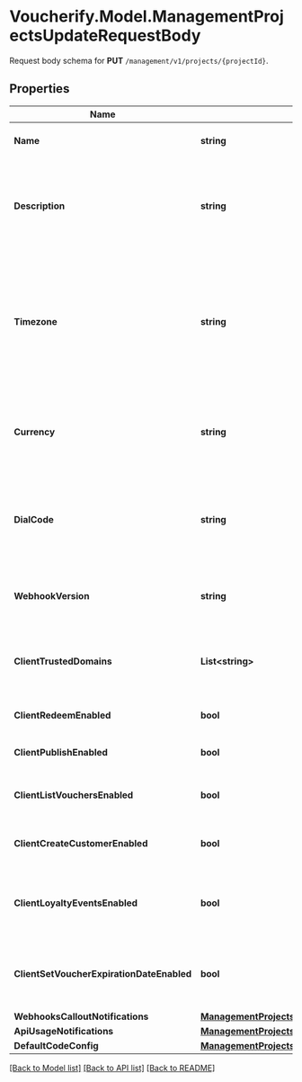 # Voucherify.Model.ManagementProjectsUpdateRequestBody
Request body schema for **PUT** `/management/v1/projects/{projectId}`.

## Properties

Name | Type | Description | Notes
------------ | ------------- | ------------- | -------------
**Name** | **string** | The name of the project. | [optional] 
**Description** | **string** | A user-defined description of the project, e.g. its purpose, scope, region. | [optional] 
**Timezone** | **string** | The time zone in which the project is established. It can be in the GMT format or in accordance with IANA time zone database. | [optional] 
**Currency** | **string** | The currency used in the project. It is equal to a 3-letter ISO 4217 code. | [optional] 
**DialCode** | **string** | The country dial code for the project. It is equal to an ITU country code. | [optional] 
**WebhookVersion** | **string** | The webhook version used in the project. | [optional] [default to WebhookVersionEnum.V20240101]
**ClientTrustedDomains** | **List&lt;string&gt;** | An array of URL addresses that allow client requests. | [optional] 
**ClientRedeemEnabled** | **bool** | Enables client-side redemption. | [optional] 
**ClientPublishEnabled** | **bool** | Enables client-side publication. | [optional] 
**ClientListVouchersEnabled** | **bool** | Enables client-side listing of vouchers. | [optional] 
**ClientCreateCustomerEnabled** | **bool** | Enables client-side creation of customers. | [optional] 
**ClientLoyaltyEventsEnabled** | **bool** | Enables client-side events for loyalty and referral programs. | [optional] 
**ClientSetVoucherExpirationDateEnabled** | **bool** | Enables client-side setting of voucher expiration date. | [optional] 
**WebhooksCalloutNotifications** | [**ManagementProjectsUpdateRequestBodyWebhooksCalloutNotifications**](ManagementProjectsUpdateRequestBodyWebhooksCalloutNotifications.md) |  | [optional] 
**ApiUsageNotifications** | [**ManagementProjectsUpdateRequestBodyApiUsageNotifications**](ManagementProjectsUpdateRequestBodyApiUsageNotifications.md) |  | [optional] 
**DefaultCodeConfig** | [**ManagementProjectsUpdateRequestBodyDefaultCodeConfig**](ManagementProjectsUpdateRequestBodyDefaultCodeConfig.md) |  | [optional] 

[[Back to Model list]](../../README.md#documentation-for-models) [[Back to API list]](../../README.md#documentation-for-api-endpoints) [[Back to README]](../../README.md)

